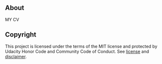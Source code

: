
## About
MY CV

## Copyright
This project is licensed under the terms of the MIT license and protected by Udacity Honor Code and Community Code of Conduct. See [license](LICENSE.md) and [disclaimer](LICENSE.DISCLAIMER.md).
